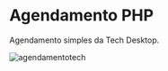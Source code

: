 # Agendamento PHP
Agendamento simples da Tech Desktop.

![agendamentotech](https://user-images.githubusercontent.com/100879075/189463054-3481d9ad-4671-4965-be69-6ba6000303ca.jpg)

